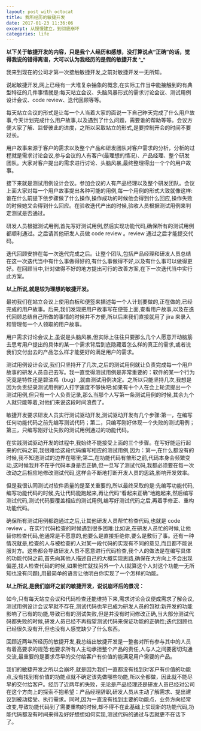 ```yaml
---
layout: post_with_octocat
title: 我所经历的敏捷开发
date: 2017-01-23 11:36:06
excerpt: 从慢慢建立，到彻底崩坏
categories: life
---
```


**以下关于敏捷开发的内容，只是我个人经历和感想，没打算说点“正确”的话，觉得我说的错得离谱，大可以认为我经历的是假的敏捷开发 ^_^**

我来到现在的公司才第一次接触敏捷开发,之前对敏捷开发一无所知。

说起敏捷开发,网上已经有一大堆复杂抽象的概念,在实际工作当中能接触到的有典型特征的几件事情就是:每天站立会议、头脑风暴形式的需求讨论会议、测试用例设计会议、code review、迭代回顾等等。

每天站立会议的形式是让每一个人当着大家的面说一下自己昨天完成了什么用户故事,今天计划完成什么用户故事,以及遇到了什么问题，需要谁的帮助等等。会议方便大家了解、监督彼此的进度，之所以采取站立的形式,是要控制开会的时间不要过长。

用户故事来源于客户的需求以及整个产品和研发团队对客户需求的分析，分析的过程就是需求讨论会议,参与会议的人有客户(最理想的情况)、产品经理、整个研发团队。大家对客户提出的需求进行讨论、头脑风暴,最终整理得出一个个的用户故事。

接下来就是测试用例设计会议。参加会议的人有产品经理以及整个研发团队。会议上面大家对每一个用户故事提出各种可能的用例,每一个用例的形式大致就像这样:谁在什么前提下依步骤做了什么操作,操作成功的时候他会得到什么回应,操作失败的时候她又会得到什么回应。在验收迭代产出的时候,验收人员根据测试用例来判定测试是否通过。

研发人员根据测试用例,首先写好测试用例,然后实现功能代码,确保所有的测试用例都顺利通过。之后请其他研发人员做 code review 。review 通过之后才能提交代码。

迭代回顾安排在每一次迭代完成之后。让整个团队,包括产品经理和研发人员总结在这一次迭代当中有什么事做得好的,有什么事做得不好,以及有什么事可以做得更好。在回顾当中,针对做得不好的地方提出可行的改善方案,在下一次迭代当中实行此方案。

**以上所说,就是较为理想的敏捷开发。**

最初我们在站立会议上使用白板和便签来描述每一个人计划要做的,正在做的,已经完成的用户故事。后来,我们发现把用户故事写在便签上面,查看用户故事,以及在迭代回顾总结自己所做的事情的时候并不方便,所以后来我们直接就用了 jira 来录入和管理每一个人领取的用户故事。

用户需求讨论会议上,虽说是头脑风暴,但实际上往往只要那么几个人愿意开动脑筋去思考用户提出的具体的某一个需求背后到底隐藏着怎么样的真正的需求,或者说我们交付出去的产品怎么样才能更好的满足用户的需求。

测试用例设计会议,我们只坚持开了几次,之后的测试用例就让负责完成每一个用户故事的研发人员自己去写。我一直觉得测试用例是非常重要的：软件的某一个行为究竟是特性还是碧油鸡（bug）,就由测试用例决定。之所以只能坚持几次,我想是因为负责纪录测试用例的人打字速度不够快吧:如果有十个人在会上轮流提出一个测试用例,但只有一个人负责记录,那么当那个人写第一条测试用例的时候,其余九个人就只能等着,对他们来说这段时间浪费了。

敏捷开发要求研发人员实行测试驱动开发,测试驱动开发有几个步骤:第一，在编写任何功能代码之前先编写测试代码；第二，只编写刚好体现一个失败的测试用例；第三，只编写刚好让失败的测试用例通过的功能代码。

在实践测试驱动开发的过程中,我始终不能接受上面的三个步骤。在写好能运行起来的代码之前,我很难给这段代码编写相应的测试用例,因为：第一,在什么都没有的时候,我不知道测试的边界在哪里;第二,在功能代码有雏形之前,代码本身会频繁变动,这时候我并不在乎代码本身是否正确,但一旦写了测试代码,我都必须要在每一次改动之后相应地修改测试代码,这样会不断地打断开发人员的思路,影响开发效率。

但是我很认同测试对软件质量的是至关重要的,所以最终采取的是:先编写功能代码,编写功能代码的时候,先让代码能跑起来,再让代码“看起来正确”地跑起来,然后编写测试代码,测试代码要覆盖相应的测试用例,编写好测试代码之后,再着手修正、重构功能代码。

确保所有测试用例都跑通过之后,让其他研发人员帮忙检查代码,也就是 code review 。在实行代码检查的时候遇到很多困难:比如说,在研发人员忙的时候,让他替你检查代码,他通常是不愿意的,他要么是直接拒绝你,要么是敷衍了事。还有一种情况就是,检查的人与被检查的人对某一段代码的实现有不同的意见,而且都不能说服对方。这些都会导致研发人员不愿意进行代码检查,我个人的做法是在编写具体的功能代码之前,首先向其他人描述自己的大概实现思路,确保在大方向上不会出现偏差,找人检查代码的时候,如果他忙就找另外一个人(就算这个人对这个功能一无所知也没有问题),用最简单的语言让他明白你实现了一个怎样的功能。

**以上所说,是我们崩坏之前的敏捷开发，说说崩坏后的景况：**

如今,只有每天站立会议和代码检查还能维持下来,需求讨论会议便成需求了解会议,测试用例设计会议早就不存在,测试代码也早已成为研发人员的包袱:新开发的功能影响了已有的功能,导致已有的测试失败,但是并没有时间修改正确,当大部分测试代码都失败的时候,研发人员已经不再指望测试代码来保证功能的正确性;迭代回顾也已经很久没有开,但也没有人感觉缺少了什么东西。

回顾近两年所经历的敏捷开发,我总结出敏捷开发是一整套对所有参与其中的人员有着高要求的规范:他要求所有人主动承担整个产品的责任,人与人之间要密切沟通交流,最重要的是要求尽早的交付给客户有价值的能满足用户需要的产品。

我们的敏捷开发之所以会崩坏,就是因为我们一直都没有找到对客户有价值的功能点,没有找到有价值的功能点就不确定该先做哪些功能,所以全都做，因此就不能尽早的交付给客户。经历了近两年的失败，无论是产品经理还是研发人员已经对公司在这个方向上的探索不抱希望：产品经理辞职,研发人员从主动了解需求、提出建议到被动接受、执行需求。同时,因为一直没有找到主要的功能点，业务方向经常改变,导致功能代码到了需要重构的时候,却不得不在此基础上实现新的功能代码,功能代码都没有时间来得及好好想想如何实现,测试代码的通过与否就更不在话下了。